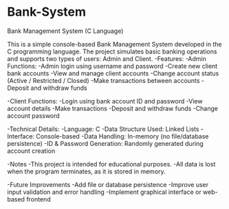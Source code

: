 # Bank-System
Bank Management System (C Language)

This is a simple console-based Bank Management System developed in the C programming language. The project simulates basic banking operations and supports two types of users: Admin and Client.
-Features:
  -Admin Functions:
    -Admin login using username and password
    -Create new client bank accounts
    -View and manage client accounts
    -Change account status (Active / Restricted / Closed)
    -Make transactions between accounts
    -Deposit and withdraw funds
  
  -Client Functions:
    -Login using bank account ID and password
    -View account details
    -Make transactions
    -Deposit and withdraw funds
    -Change account password
  
  -Technical Details:
    -Language: C
    -Data Structure Used: Linked Lists
    -Interface: Console-based
    -Data Handling: In-memory (no file/database persistence)
    -ID & Password Generation: Randomly generated during account creation

-Notes
  -This project is intended for educational purposes.
  -All data is lost when the program terminates, as it is stored in memory.

-Future Improvements
  -Add file or database persistence
  -Improve user input validation and error handling
  -Implement graphical interface or web-based frontend
